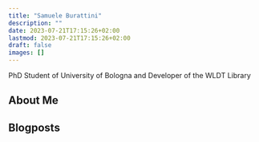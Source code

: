 ```yaml
---
title: "Samuele Burattini"
description: ""
date: 2023-07-21T17:15:26+02:00
lastmod: 2023-07-21T17:15:26+02:00
draft: false
images: []
---
```


PhD Student of University of Bologna and Developer of the WLDT Library


## About Me


## Blogposts